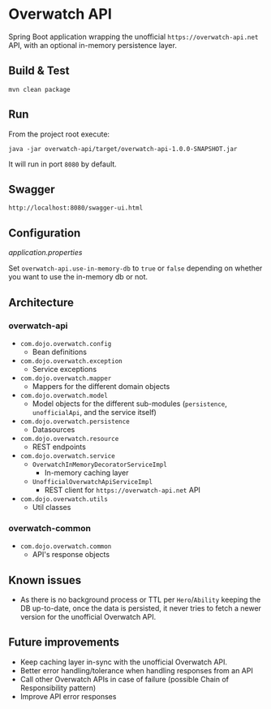 # Overwatch API

Spring Boot application wrapping the unofficial `https://overwatch-api.net` API, with an optional in-memory persistence layer.

## Build & Test
`mvn clean package`

## Run
From the project root execute:

`java -jar overwatch-api/target/overwatch-api-1.0.0-SNAPSHOT.jar`

It will run in port `8080` by default.

## Swagger

`http://localhost:8080/swagger-ui.html`

## Configuration

*application.properties*

Set `overwatch-api.use-in-memory-db` to `true` or `false` depending on whether you want to use the in-memory db or not.

## Architecture

### overwatch-api

+ `com.dojo.overwatch.config`
    + Bean definitions
+ `com.dojo.overwatch.exception`
    + Service exceptions
+ `com.dojo.overwatch.mapper`
    + Mappers for the different domain objects
+ `com.dojo.overwatch.model`
    + Model objects for the different sub-modules (`persistence`, `unofficialApi`, and the service itself)
+ `com.dojo.overwatch.persistence`
    + Datasources
+ `com.dojo.overwatch.resource`
    + REST endpoints
+ `com.dojo.overwatch.service`
    + `OverwatchInMemoryDecoratorServiceImpl`
        + In-memory caching layer
    + `UnofficialOverwatchApiServiceImpl`
        + REST client for `https://overwatch-api.net` API
+ `com.dojo.overwatch.utils`
    + Util classes
    
### overwatch-common

+ `com.dojo.overwatch.common`
    + API's response objects
    
## Known issues

+ As there is no background process or TTL per `Hero`/`Ability` keeping the DB up-to-date, once the data is persisted, 
it never tries to fetch a newer version for the unofficial Overwatch API. 
    
## Future improvements

+ Keep caching layer in-sync with the unofficial Overwatch API.
+ Better error handling/tolerance when handling responses from an API
+ Call other Overwatch APIs in case of failure (possible Chain of Responsibility pattern)
+ Improve API error responses 
